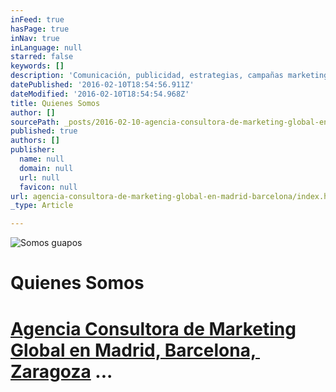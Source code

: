 ```yaml
---
inFeed: true
hasPage: true
inNav: true
inLanguage: null
starred: false
keywords: []
description: 'Comunicación, publicidad, estrategias, campañas marketing, posicionamiento en buscadores, diseño web, marketing hotelero, todo para tu empresa y con un sólo fin: marketing con resultados'
datePublished: '2016-02-10T18:54:56.911Z'
dateModified: '2016-02-10T18:54:54.968Z'
title: Quienes Somos
author: []
sourcePath: _posts/2016-02-10-agencia-consultora-de-marketing-global-en-madrid-barcelona.md
published: true
authors: []
publisher:
  name: null
  domain: null
  url: null
  favicon: null
url: agencia-consultora-de-marketing-global-en-madrid-barcelona/index.html
_type: Article

---
```

![Somos guapos](https://s3-us-west-2.amazonaws.com/the-grid-img/p/0a31ce448d0d4b42cfe765e531851b39f0b7350d.jpg)

# Quienes Somos

# [Agencia Consultora de Marketing Global en Madrid, Barcelona, ​​Zaragoza][0] ...

[0]: http://www.wikyta.com/ "Agencias de consultoras de Comercialización"